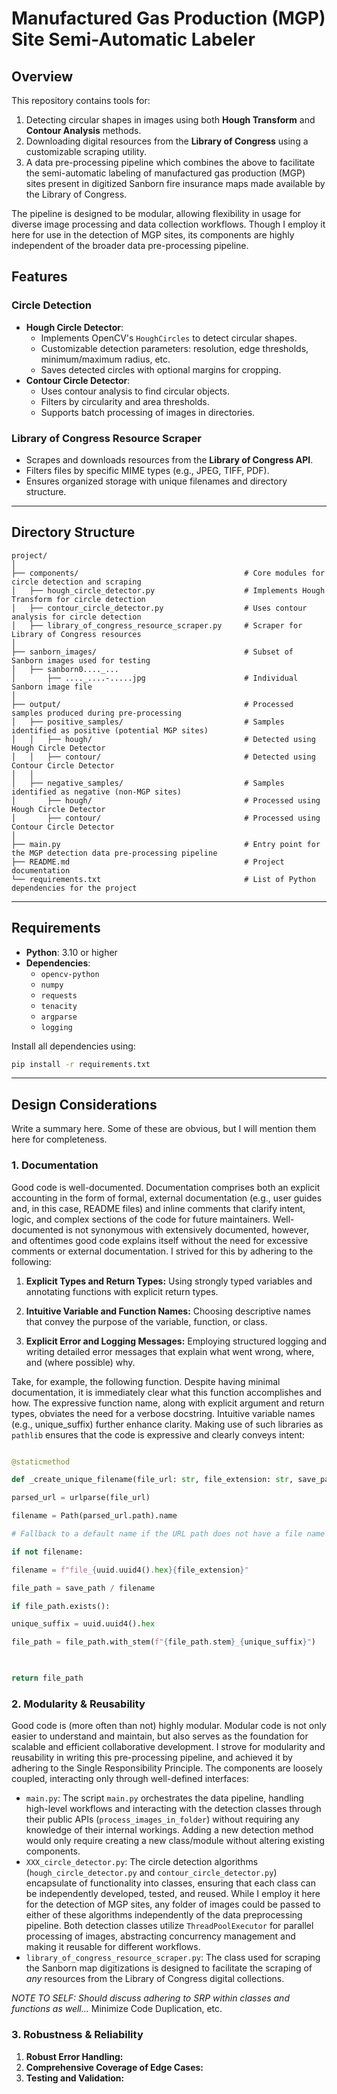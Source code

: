 # Manufactured Gas Production (MGP) Site Semi-Automatic Labeler

## Overview
This repository contains tools for:
1. Detecting circular shapes in images using both **Hough Transform** and **Contour Analysis** methods.
2. Downloading digital resources from the **Library of Congress** using a customizable scraping utility.
3. A data pre-processing pipeline which combines the above to facilitate the semi-automatic labeling of manufactured gas production (MGP) sites present in digitized Sanborn fire insurance maps made available by the Library of Congress.

The pipeline is designed to be modular, allowing flexibility in usage for diverse image processing and data collection workflows. Though I employ it here for use in the detection of MGP sites, its components are highly independent of the broader data pre-processing pipeline.

## Features

### **Circle Detection**
- **Hough Circle Detector**:
  - Implements OpenCV's `HoughCircles` to detect circular shapes.
  - Customizable detection parameters: resolution, edge thresholds, minimum/maximum radius, etc.
  - Saves detected circles with optional margins for cropping.
- **Contour Circle Detector**:
  - Uses contour analysis to find circular objects.
  - Filters by circularity and area thresholds.
  - Supports batch processing of images in directories.

### **Library of Congress Resource Scraper**
- Scrapes and downloads resources from the **Library of Congress API**.
- Filters files by specific MIME types (e.g., JPEG, TIFF, PDF).
- Ensures organized storage with unique filenames and directory structure.

---

## Directory Structure

```
project/
│
├── components/                                     # Core modules for circle detection and scraping
│   ├── hough_circle_detector.py                    # Implements Hough Transform for circle detection
│   ├── contour_circle_detector.py                  # Uses contour analysis for circle detection
│   ├── library_of_congress_resource_scraper.py     # Scraper for Library of Congress resources
│
├── sanborn_images/                                 # Subset of Sanborn images used for testing
│   ├── sanborn0...._...
│       ├── ...._....-.....jpg                      # Individual Sanborn image file
│
├── output/                                         # Processed samples produced during pre-processing
│   ├── positive_samples/                           # Samples identified as positive (potential MGP sites)
│   │   ├── hough/                                  # Detected using Hough Circle Detector
│   │   ├── contour/                                # Detected using Contour Circle Detector
│   │
│   ├── negative_samples/                           # Samples identified as negative (non-MGP sites)
│       ├── hough/                                  # Processed using Hough Circle Detector
│       ├── contour/                                # Processed using Contour Circle Detector
│
├── main.py                                         # Entry point for the MGP detection data pre-processing pipeline
├── README.md                                       # Project documentation
└── requirements.txt                                # List of Python dependencies for the project
```

___

## Requirements
- **Python**: 3.10 or higher
- **Dependencies**:
  - `opencv-python`
  - `numpy`
  - `requests`
  - `tenacity`
  - `argparse`
  - `logging`

Install all dependencies using:
```bash
pip install -r requirements.txt
```

___


## Design Considerations

Write a summary here. Some of these are obvious, but I will mention them here for completeness. 

###  1. **Documentation**

 

Good code is well-documented. Documentation comprises both an explicit accounting in the form of formal, external documentation (e.g., user guides and, in this case, README files) and inline comments that clarify intent, logic, and complex sections of the code for future maintainers. Well-documented is not synonymous with extensively documented, however, and oftentimes good code explains itself without the need for excessive comments or external documentation. I strived for this by adhering to the following:

  

1. **Explicit Types and Return Types:** Using strongly typed variables and annotating functions with explicit return types.

2. **Intuitive Variable and Function Names:** Choosing descriptive names that convey the purpose of the variable, function, or class.

3. **Explicit Error and Logging Messages:** Employing structured logging and writing detailed error messages that explain what went wrong, where, and (where possible) why.

  Take, for example, the following function. Despite having minimal documentation, it is immediately clear what this function accomplishes and how. The expressive function name, along with explicit argument and return types, obviates the need for a verbose docstring. Intuitive variable names (e.g., unique_suffix) further enhance clarity. Making use of such libraries as `pathlib` ensures that the code is expressive and clearly conveys intent:

  

```python

@staticmethod

def _create_unique_filename(file_url: str, file_extension: str, save_path: Path) -> Path:

parsed_url = urlparse(file_url)

filename = Path(parsed_url.path).name

# Fallback to a default name if the URL path does not have a file name

if not filename:

filename = f"file_{uuid.uuid4().hex}{file_extension}"

file_path = save_path / filename

if file_path.exists():

unique_suffix = uuid.uuid4().hex

file_path = file_path.with_stem(f"{file_path.stem}_{unique_suffix}")

  

return file_path

```

### 2. Modularity & Reusability

Good code is (more often than not) highly modular. Modular code is not only easier to understand and maintain, but also serves as the foundation for scalable and efficient collaborative development. I strove for modularity and reusability in writing this pre-processing pipeline, and achieved it by adhering to the Single Responsibility Principle. The components are loosely coupled, interacting only through well-defined interfaces:

- `main.py`: The script `main.py` orchestrates the data pipeline,  handling high-level workflows and interacting with the detection classes through their public APIs (`process_images_in_folder`) without requiring any knowledge of their internal workings. Adding a new detection method would only require creating a new class/module without altering existing components.
- `XXX_circle_detector.py`: The circle detection algorithms (`hough_circle_detector.py` and `contour_circle_detector.py`) encapsulate of functionality into classes, ensuring that each class can be independently developed, tested, and reused. While I employ it here for the detection of MGP sites, any folder of images could be passed to either of these algorithms independently of the data preprocessing pipeline. Both detection classes utilize  `ThreadPoolExecutor`  for parallel processing of images, abstracting concurrency management and making it reusable for different workflows.
-  `library_of_congress_resource_scraper.py`: The class used for scraping the Sanborn map digitizations is designed to facilitate the scraping of *any* resources from the Library of Congress digital collections.

*NOTE TO SELF: Should discuss adhering to SRP within classes and functions as well...* Minimize Code Duplication, etc.

### 3. Robustness & Reliability
1. **Robust Error Handling:**
2. **Comprehensive Coverage of Edge Cases:**
3. **Testing and Validation:**
